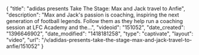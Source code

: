 {
    "title": "adidas presents Take The Stage: Max and Jack travel to Anfie",
    "description": "Max and Jack's passion is coaching, inspiring the next generation of football legends. Follow them as they help run a coaching session at LFC Academy and the...",
    "videoid": "151052",
    "date_created": "1396646902",
    "date_modified": "1418181258",
    "type": "captivate",
    "layout": "video",
    "url": "\/v\/adidas-presents-take-the-stage-max-and-jack-travel-to-anfie\/151052"
}